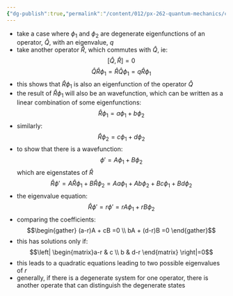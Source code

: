 ```yaml
---
{"dg-publish":true,"permalink":"/content/012/px-262-quantum-mechanics/c-the-basic-postulates/px-262-c9c-compatibility-of-measurements/","created":"2024-11-25T10:50:32.000+00:00","updated":"2024-11-26T01:07:40.951+00:00"}
---
```


- take a case where $\phi_{1}$ and $\phi_{2}$ are degenerate eigenfunctions of an operator, $\hat Q$, with an eigenvalue, $q$
- take another operator $\hat R$, which commutes with $\hat Q$, ie: 
  $$[\hat Q, \hat R] = 0$$
$$\hat Q \hat R \phi_{1} = \hat R \hat Q \phi_{1} = q \hat R \phi_{1}$$
- this shows that $\hat R \phi_{1}$ is also an eigenfunction of the operator $\hat Q$
- the result of $\hat R\phi_{1}$ will also be an wavefunction, which can be written as a linear combination of some eigenfunctions: 
  $$\hat R \phi_{1} = a \phi_{1}+ b\phi_{2}$$
- similarly: 
  $$\hat R \phi_{2}= c\phi_{1}+ d\phi_{2}$$
- to show that there is a wavefunction: 
  $$\phi' = A\phi_{1} + B\phi_{2}$$
	which are eigenstates of $\hat R$
$$\hat R \phi' = A\hat R \phi_{1}+ B\hat R \phi_{2} = Aa\phi_{1}+ Ab\phi_{2}+ Bc\phi_{1} + Bd\phi_{2}$$
- the eigenvalue equation: 
  $$\hat R \phi' = r\phi' = rA\phi_{1}+ rB\phi_{2}$$
- comparing the coefficients: 
$$\begin{gather}
	(a-r)A + cB =0 \\
	bA + (d-r)B =0
\end{gather}$$
- this has solutions only if: 
  $$\left| \begin{matrix}a-r & c  \\ b & d-r \end{matrix} \right|=0$$
- this leads to a quadratic equations leading to two possible eigenvalues of $r$
- generally, if there is a degenerate system for one operator, there is another operate that can distinguish the degenerate states